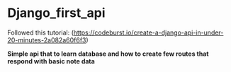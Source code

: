 # Django_first_api
Followed this tutorial: (https://codeburst.io/create-a-django-api-in-under-20-minutes-2a082a60f6f3)

**Simple api that to learn database and how to create few routes that respond with basic note data**
